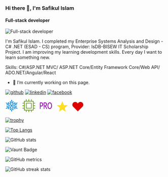 ### Hi there 👋,  I'm Safikul Islam 
#### Full-stack developer
![Full-stack developer](s/banner.png)

I'm Safikul Islam. I completed my Enterprise Systems Analysis and Design - C# .NET (ESAD - CS) program, Provider: IsDB-BISEW IT Scholarship Project. I am improving my learning development skills. Every day I want to learn something new.

Skills: C#/ASP.NET MVC/ ASP.NET Core/Entity Framework Core/Web API/ ADO.NET/Angular/React

- 🔭 I’m currently working on this page. 


[<img src='https://cdn.jsdelivr.net/npm/simple-icons@3.0.1/icons/github.svg' alt='github' height='40'>](https://github.com/safikulFSD)  [<img src='https://cdn.jsdelivr.net/npm/simple-icons@3.0.1/icons/linkedin.svg' alt='linkedin' height='40'>](https://www.linkedin.com/in/https://www.linkedin.com/in/md-safikul-islam-bba99b250//)  [<img src='https://cdn.jsdelivr.net/npm/simple-icons@3.0.1/icons/facebook.svg' alt='facebook' height='40'>](https://www.facebook.com/https://www.facebook.com/profile.php?id=100007051128047&mibextid=ZbWKwL)  

<a href='https://archiveprogram.github.com/'><img src='https://raw.githubusercontent.com/acervenky/animated-github-badges/master/assets/acbadge.gif' width='40' height='40'></a> <a href='https://docs.github.com/en/developers'><img src='https://raw.githubusercontent.com/acervenky/animated-github-badges/master/assets/devbadge.gif' width='40' height='40'></a> <a href='https://github.com/pricing'><img src='https://raw.githubusercontent.com/acervenky/animated-github-badges/master/assets/pro.gif' width='40' height='40'></a> <a href='https://stars.github.com/'><img src='https://raw.githubusercontent.com/acervenky/animated-github-badges/master/assets/starbadge.gif' width='35' height='35'></a> <a href='https://docs.github.com/en/github/supporting-the-open-source-community-with-github-sponsors'><img src='https://raw.githubusercontent.com/acervenky/animated-github-badges/master/assets/sponsorbadge.gif' width='35' height='35'></a> 

[![trophy](https://github-profile-trophy.vercel.app/?username=safikulFSD)](https://github.com/ryo-ma/github-profile-trophy)

[![Top Langs](https://github-readme-stats.vercel.app/api/top-langs/?username=safikulFSD)](https://github.com/anuraghazra/github-readme-stats)

![GitHub stats](https://github-readme-stats.vercel.app/api?username=safikulFSD&show_icons=true&count_private=true)  

![Vaunt Badge](https://api.vaunt.dev/v1/github/entities/safikulFSD/contributions?format=svg&private=true)  

![GitHub metrics](https://metrics.lecoq.io/safikulFSD)  

![GitHub streak stats](https://streak-stats.demolab.com/?user=safikulFSD)  



